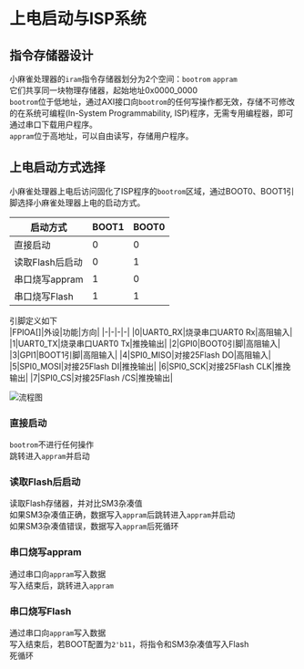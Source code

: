 # 上电启动与ISP系统

## 指令存储器设计
小麻雀处理器的`iram`指令存储器划分为2个空间：`bootrom`  `appram`  
它们共享同一块物理存储器，起始地址0x0000_0000  
`bootrom`位于低地址，通过AXI接口向`bootrom`的任何写操作都无效，存储不可修改的在系统可编程(In-System Programmability, ISP)程序，无需专用编程器，即可通过串口下载用户程序。  
`appram`位于高地址，可以自由读写，存储用户程序。    

## 上电启动方式选择
小麻雀处理器上电后访问固化了ISP程序的`bootrom`区域，通过BOOT0、BOOT1引脚选择小麻雀处理器上电的启动方式。  

|启动方式|BOOT1|BOOT0|
|-|-|-|
|直接启动|0|0|
|读取Flash后启动|0|1|
|串口烧写appram|1|0|
|串口烧写Flash|1|1|

引脚定义如下  
|FPIOA[]|外设|功能|方向|
|-|-|-|-|
|0|UART0_RX|烧录串口UART0 Rx|高阻输入|
|1|UART0_TX|烧录串口UART0 Tx|推挽输出|
|2|GPI0|BOOT0引脚|高阻输入|
|3|GPI1|BOOT1引脚|高阻输入|
|4|SPI0_MISO|对接25Flash DO|高阻输入|
|5|SPI0_MOSI|对接25Flash DI|推挽输出|
|6|SPI0_SCK|对接25Flash CLK|推挽输出|
|7|SPI0_CS|对接25Flash /CS|推挽输出|

![流程图](/sparrow_soc/src/SparrowRV/doc/图库/数据手册/上电isp流程.svg)  

### 直接启动
`bootrom`不进行任何操作  
跳转进入`appram`并启动  

### 读取Flash后启动
读取Flash存储器，并对比SM3杂凑值  
如果SM3杂凑值正确，数据写入`appram`后跳转进入`appram`并启动  
如果SM3杂凑值错误，数据写入`appram`后死循环   

### 串口烧写appram
通过串口向`appram`写入数据  
写入结束后，跳转进入`appram`  

### 串口烧写Flash
通过串口向`appram`写入数据  
写入结束后，若BOOT配置为`2'b11`，将指令和SM3杂凑值写入Flash  
死循环    






